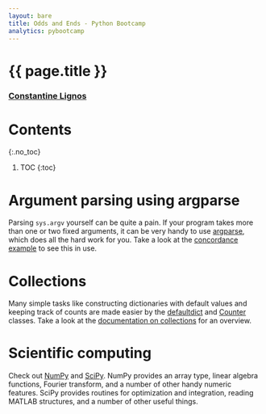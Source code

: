 ```yaml
---
layout: bare
title: Odds and Ends - Python Bootcamp
analytics: pybootcamp
---
```

<div class="titleblock">
  <h1>{{ page.title }}</h1>
  <h3><a href="..">Constantine Lignos</a></h3>
</div>

# Contents
{:.no_toc}
1. TOC
{:toc}

# Argument parsing using argparse

Parsing `sys.argv` yourself can be quite a pain. If your program takes
more than one or two fixed arguments, it can be very handy to use
[argparse](http://docs.python.org/2.7/library/argparse.html), which
does all the hard work for you. Take a look at the [concordance
example](../examples/concordance.py) to see this in use.

# Collections

Many simple tasks like constructing dictionaries with default values
and keeping track of counts are made easier by the
[defaultdict](http://docs.python.org/2.7/library/collections.html#collections.defaultdict)
and
[Counter](http://docs.python.org/2.7/library/collections.html#collections.Counter)
classes. Take a look at the [documentation on
collections](http://docs.python.org/2.7/library/collections.html) for
an overview.

# Scientific computing

Check out [NumPy](http://www.numpy.org/) and
[SciPy](http://www.scipy.org/). NumPy provides an array type, linear
algebra functions, Fourier transform, and a number of other handy
numeric features. SciPy provides routines for optimization and
integration, reading MATLAB structures, and a number of other useful
things.
